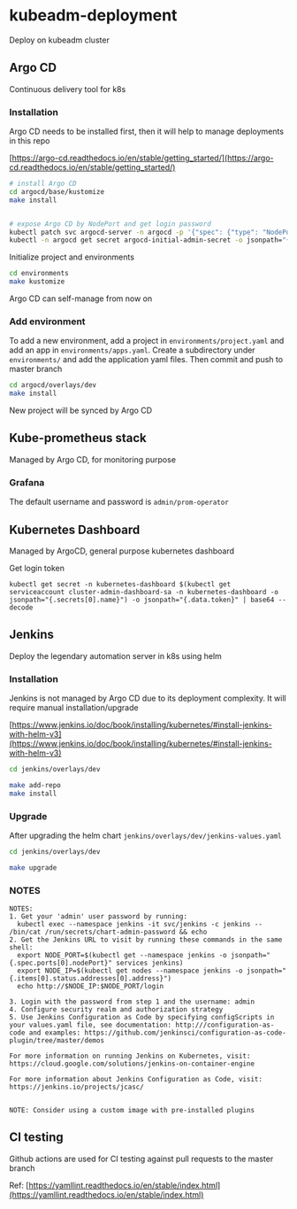 # kubeadm-deployment
Deploy on kubeadm cluster

## Argo CD

Continuous delivery tool for k8s

### Installation

Argo CD needs to be installed first, then it will help to manage deployments in this repo

[https://argo-cd.readthedocs.io/en/stable/getting_started/](https://argo-cd.readthedocs.io/en/stable/getting_started/)

```bash
# install Argo CD
cd argocd/base/kustomize
make install


# expose Argo CD by NodePort and get login password
kubectl patch svc argocd-server -n argocd -p '{"spec": {"type": "NodePort", "ports": [{"port":80, "nodePort": 30864}]}}'
kubectl -n argocd get secret argocd-initial-admin-secret -o jsonpath="{.data.password}" | base64 -d
```

Initialize project and environments

```bash
cd environments
make kustomize 
```

Argo CD can self-manage from now on

### Add environment

To add a new environment, add a project in `environments/project.yaml` and add an app in `environments/apps.yaml`. Create a subdirectory under `environments/` and add the application yaml files. Then commit and push to master branch

```bash
cd argocd/overlays/dev
make install
```

New project will be synced by Argo CD

## Kube-prometheus stack

Managed by Argo CD, for monitoring purpose

### Grafana

The default username and password is `admin/prom-operator`

## Kubernetes Dashboard

Managed by ArgoCD, general purpose kubernetes dashboard

Get login token

```
kubectl get secret -n kubernetes-dashboard $(kubectl get serviceaccount cluster-admin-dashboard-sa -n kubernetes-dashboard -o jsonpath="{.secrets[0].name}") -o jsonpath="{.data.token}" | base64 --decode
```

## Jenkins

Deploy the legendary automation server in k8s using helm

### Installation

Jenkins is not managed by Argo CD due to its deployment complexity. It will require manual installation/upgrade

[https://www.jenkins.io/doc/book/installing/kubernetes/#install-jenkins-with-helm-v3](https://www.jenkins.io/doc/book/installing/kubernetes/#install-jenkins-with-helm-v3)


```bash
cd jenkins/overlays/dev

make add-repo
make install
```

### Upgrade

After upgrading the helm chart `jenkins/overlays/dev/jenkins-values.yaml`


```bash
cd jenkins/overlays/dev

make upgrade
```

### NOTES

```
NOTES:
1. Get your 'admin' user password by running:
  kubectl exec --namespace jenkins -it svc/jenkins -c jenkins -- /bin/cat /run/secrets/chart-admin-password && echo
2. Get the Jenkins URL to visit by running these commands in the same shell:
  export NODE_PORT=$(kubectl get --namespace jenkins -o jsonpath="{.spec.ports[0].nodePort}" services jenkins)
  export NODE_IP=$(kubectl get nodes --namespace jenkins -o jsonpath="{.items[0].status.addresses[0].address}")
  echo http://$NODE_IP:$NODE_PORT/login

3. Login with the password from step 1 and the username: admin
4. Configure security realm and authorization strategy
5. Use Jenkins Configuration as Code by specifying configScripts in your values.yaml file, see documentation: http:///configuration-as-code and examples: https://github.com/jenkinsci/configuration-as-code-plugin/tree/master/demos

For more information on running Jenkins on Kubernetes, visit:
https://cloud.google.com/solutions/jenkins-on-container-engine

For more information about Jenkins Configuration as Code, visit:
https://jenkins.io/projects/jcasc/


NOTE: Consider using a custom image with pre-installed plugins
```

## CI testing

Github actions are used for CI testing against pull requests to the master branch

Ref: [https://yamllint.readthedocs.io/en/stable/index.html](https://yamllint.readthedocs.io/en/stable/index.html)